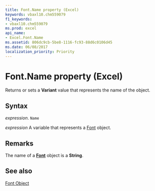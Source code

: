 ```yaml
---
title: Font.Name property (Excel)
keywords: vbaxl10.chm559079
f1_keywords:
- vbaxl10.chm559079
ms.prod: excel
api_name:
- Excel.Font.Name
ms.assetid: 806dc9cb-5be8-1116-fc93-88d6c0106d45
ms.date: 06/08/2017
localization_priority: Priority
---
```



# Font.Name property (Excel)

Returns or sets a  **Variant** value that represents the name of the object.


## Syntax

_expression_. `Name`

_expression_ A variable that represents a [Font](Excel.Font-graph-property.md) object.


## Remarks

The name of a  **[Font](Excel.Font(object).md)** object is a **String**.


## See also


[Font Object](Excel.Font(object).md)

